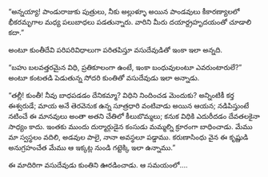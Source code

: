 ﻿“అన్నయ్యా! పాండురాజుకు పుత్రులు, నీకు అల్లుళ్ళూ అయిన పాండవులు కీకారణ్యాలలో భీకరమృగాల మధ్య పలుబాధలు పడతున్నారు. వారిని మీరు దయార్ద్రహృదయంతో చూడాలి కదా.” 

అంటూ కుంతీదేవి పరిపరివిధాలుగా పరితపిస్తూ వసుదేవుడితో ఇంకా ఇలా అన్నది. 

“బహు బలవత్తరమైన విధి, ప్రతికూలంగా ఉంటే, ఇంకా బంధువులంటూ ఎవరుంటారులే?” అంటూ కంటతడి పెడుతున్న సోదరి కుంతితో వసుదేవుడు ఇలా అన్నాడు. 

“తల్లీ! కుంతీ! నీవు బాధపడడం దేనికమ్మా? విధిని నిందించడ మెందుకు? అన్నింటికీ కర్త ఈశ్వరుడే; మాయ అనే తెరవెనుక ఉన్న సూత్రధారి వంటివాడు అయిన ఆయన; నడిపిస్తుంటే నటించే ఈ మానవులు అంతా అతని చేతిలో కీలుబొమ్మలు; కనుక విధికి ఎదురీదడం దేవతలకైనా సాధ్యం కాదు. ఇంతకు ముందు దుర్మార్గుడైన కంసుడు మమ్మల్ని క్రూరంగా బాధించాడు. మేము మా స్వస్థలం వదిలి, అడవుల పాలై, నానా అవస్థలూ పడ్డాము. కరుణాసింధు వైన ఈ కృష్ణుడి అనుగ్రహంచేత మేము ఆ ఇక్కట్ల నుండి గట్టెక్కి ఇలా ఉన్నాము.” 

ఈ మాదిరిగా వసుదేవుడు కుంతిని ఊరడించాడు. ఆ సమయంలో.... 

